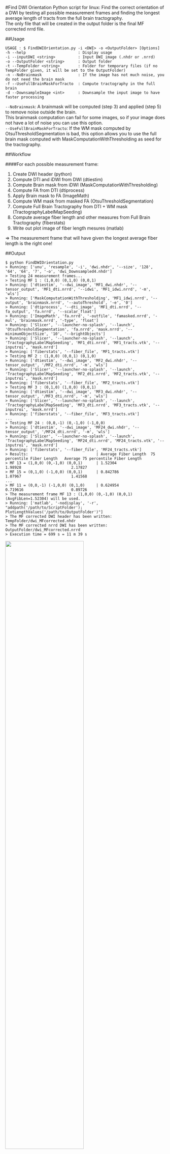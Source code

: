 #Find DWI Orientation
Python script for linux:
Find the correct orientation of a DWI by testing all possible measurement frames and finding the longest average length of tracts from the full brain tractography.  
The only file that will be created in the output folder is the final MF corrected nrrd file.  

##Usage
```
USAGE : $ FindDWIOrientation.py -i <DWI> -o <OutputFolder> [Options]  
-h --help                       : Display usage  
-i --inputDWI <string>          : Input DWI image (.nhdr or .nrrd)  
-o --OutputFolder <string>      : Output folder  
-t --TempFolder <string>        : Folder for temporary files (if no TempFolder given, it will be set to the OutputFolder)  
-n --NoBrainmask                : If the image has not much noise, you do not need the brain mask  
-f --UseFullBrainMaskForTracto  : Compute tractography in the full brain  
-d --DownsampleImage <int>      : Downsample the input image to have faster processing  
```
`--NoBrainmask`: A brainmask will be computed (step 3) and applied (step 5) to remove noise outside the brain.  
This brainmask computation can fail for some images, so if your image does not have a lot of noise you can use this option.  
`--UseFullBrainMaskForTracto`: If the WM mask computed by OtsuThresholdSegmentation is bad, this option allows you to use the full brain mask computed with MaskComputationWithThresholding as seed for the tractography.  

##Workflow

####For each possible measurement frame:

1. Create DWI header (python)
2. Compute DTI and iDWI from DWI (dtiestim)
3. Compute Brain mask from iDWI (MaskComputationWithThresholding)
4. Compute FA from DTI (dtiprocess)
5. Apply Brain mask to FA (ImageMath)
6. Compute WM mask from masked FA (OtsuThresholdSegmentation)
7. Compute Full Brain Tractography from DTI + WM mask (TractographyLabelMapSeeding)
8. Compute average fiber length and other measures from Full Brain Tractography (fiberstats)
9. Write out plot image of fiber length mesures (matlab)

=&gt; The measurement frame that will have given the longest average fiber length is the right one!

##Output
```
$ python FindDWIOrientation.py  
> Running: ['unu', 'resample', '-i', 'dwi.nhdr', '--size', '128', '64', '64', '7', '-o', 'dwi_Downsampled4.nhdr']  
> Testing 24 measurement frames...  
> Testing MF 1 : (1,0,0) (0,1,0) (0,0,1)  
> Running: ['dtiestim', '--dwi_image', 'MF1_dwi.nhdr', '--tensor_output', 'MF1_dti.nrrd', '--idwi', 'MF1_idwi.nrrd', '-m', 'wls']  
> Running: ['MaskComputationWithThresholding', 'MF1_idwi.nrrd', '--output', 'brainmask.nrrd', '--autoThreshold', '-e', '0']  
> Running: ['dtiprocess', '--dti_image', 'MF1_dti.nrrd', '--fa_output', 'fa.nrrd', '--scalar_float']  
> Running: ['ImageMath', 'fa.nrrd', '-outfile', 'famasked.nrrd', '-mul', 'brainmask.nrrd', '-type', 'float']  
> Running: ['Slicer', '--launcher-no-splash', '--launch', 'OtsuThresholdSegmentation', 'fa.nrrd', 'mask.nrrd', '--minimumObjectSize', '10', '--brightObjects']  
> Running: ['Slicer', '--launcher-no-splash', '--launch', 'TractographyLabelMapSeeding', 'MF1_dti.nrrd', 'MF1_tracts.vtk', '--inputroi', 'mask.nrrd']  
> Running: ['fiberstats', '--fiber_file', 'MF1_tracts.vtk']  
> Testing MF 2 : (1,0,0) (0,0,1) (0,1,0)  
> Running: ['dtiestim', '--dwi_image', 'MF2_dwi.nhdr', '--tensor_output', '/MF2_dti.nrrd', '-m', 'wls']  
> Running: ['Slicer', '--launcher-no-splash', '--launch', 'TractographyLabelMapSeeding', 'MF2_dti.nrrd', 'MF2_tracts.vtk', '--inputroi', 'mask.nrrd']  
> Running: ['fiberstats', '--fiber_file', 'MF2_tracts.vtk']  
> Testing MF 3 : (0,1,0) (1,0,0) (0,0,1)  
> Running: ['dtiestim', '--dwi_image', 'MF3_dwi.nhdr', '--tensor_output', '/MF3_dti.nrrd', '-m', 'wls']  
> Running: ['Slicer', '--launcher-no-splash', '--launch', 'TractographyLabelMapSeeding', 'MF3_dti.nrrd', 'MF3_tracts.vtk', '--inputroi', 'mask.nrrd']  
> Running: ['fiberstats', '--fiber_file', 'MF3_tracts.vtk']  
...  
> Testing MF 24 : (0,0,-1) (0,-1,0) (-1,0,0)  
> Running: ['dtiestim', '--dwi_image', 'MF24_dwi.nhdr', '--tensor_output', '/MF24_dti.nrrd', '-m', 'wls']  
> Running: ['Slicer', '--launcher-no-splash', '--launch', 'TractographyLabelMapSeeding', 'MF24_dti.nrrd', 'MF24_tracts.vtk', '--inputroi', 'mask.nrrd']  
> Running: ['fiberstats', '--fiber_file', 'MF24_tracts.vtk']  
> Results:                              | Average Fiber Length  75 percentile Fiber Length   Average 75 percentile Fiber Length  
> MF 13 = (1,0,0) (0,-1,0) (0,0,1)      | 1.52304               1.98928                      2.17827  
> MF 15 = (0,1,0) (-1,0,0) (0,0,1)      | 0.842786              1.07967                      1.41568  
...  
> MF 11 = (0,0,-1) (-1,0,0) (0,1,0)     | 0.624954              0.719616                     0.89726  
> The measurement frame MF 13 : (1,0,0) (0,-1,0) (0,0,1) (AvgFibLen=1.52304) will be used.  
> Running: ['matlab', '-nodisplay', '-r', "addpath('/path/to/ScriptFolder'); PlotLengthValues('/path/to/OutputFolder')"]  
> The MF corrected DWI header has been written: TempFolder/dwi_MFcorrected.nhdr  
> The MF corrected nrrd DWI has been written: OutputFolder/dwi_MFcorrected.nrrd  
> Execution time = 699 s = 11 m 39 s  
```

<img width="70%" src="http://www.adrienkaiser.fr/FiberLengths.png"/>

##Possible measurement frames (24)
```
1 : (1,0,0)   2 : (1,0,0)   3 : (0,1,0)    4 : (0,1,0)    5 : (0,0,1)    6 : (0,0,1)    7 : (1,0, 0)   8 : (1, 0,0)  
    (0,1,0)       (0,0,1)       (1,0,0)        (0,0,1)        (1,0,0)        (0,1,0)        (0,1, 0)       (0, 0,1)  
    (0,0,1)       (0,1,0)       (0,0,1)        (1,0,0)        (0,1,0)        (1,0,0)        (0,0,-1)       (0,-1,0)  
  
9 : (0,1, 0)  10: ( 0,1,0)  11: (0, 0,1)   12: ( 0,0,1)   13: (1, 0,0)   14: (1,0, 0)   15: ( 0,1,0)   16: (0,1, 0)  
    (1,0, 0)      ( 0,0,1)      (1, 0,0)       ( 0,1,0)       (0,-1,0)       (0,0,-1)       (-1,0,0)       (0,0,-1)  
    (0,0,-1)      (-1,0,0)      (0,-1,0)       (-1,0,0)       (0, 0,1)       (0,1, 0)       ( 0,0,1)       (1,0, 0)  
  
17: ( 0,0,1)  18: (0, 0,1)  19: (1, 0, 0)  20: (1, 0, 0)  21: ( 0,1, 0)  22: ( 0,1, 0)  23: ( 0, 0,1)  24: ( 0, 0,1)  
    (-1,0,0)      (0,-1,0)      (0,-1, 0)      (0, 0,-1)      (-1,0, 0)      ( 0,0,-1)      (-1, 0,0)      ( 0,-1,0)  
    ( 0,1,0)      (1, 0,0)      (0, 0,-1)      (0,-1, 0)      ( 0,0,-1)      (-1,0, 0)      ( 0,-1,0)      (-1, 0,0)  
```
